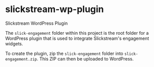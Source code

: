 # slickstream-wp-plugin
Slickstream WordPress Plugin

The `slick-engagement` folder within this project is the root folder for a WordPress plugin that is used to integrate Slickstream's engagement widgets.

To create the plugin, zip the `slick-engagement` folder into `slick-engagement.zip`. This ZIP can then be uploaded to WordPress.
